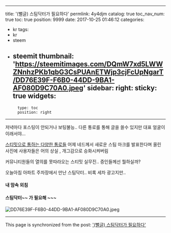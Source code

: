
---
title: '(뻘글) 스팀닥터가 필요하다'
permlink: 4y4djm
catalog: true
toc_nav_num: true
toc: true
position: 9999
date: 2017-10-25 01:46:12
categories:
- kr
tags:
- kr
- steem
- steemit
thumbnail: 'https://steemitimages.com/DQmW7xd5LWWZNnhzPKb1qbG3CsPUAnETWjp3cjFcUpNgarT/DD76E39F-F6B0-44DD-9BA1-AF080D9C70A0.jpeg'
sidebar:
    right:
        sticky: true
widgets:
    -
        type: toc
        position: right
---


저녁마다 포스팅이 안되거나 보팅불능..
다른 통로를 통해 글을 쓸수 있지만 대표 얼굴이 이래서야...

[스티밋으로 통하는 다양한 통로들](https://steemkr.com/kr/@kingbit/2uy5pt)
어제 네드께서 새로운 스팀 마크를 발표한다며 올린 사진에 사용자들은 어의 상실 , 개그감으로 승화시켜버림 

커뮤니티원들의 열의를 못따라오는 스티밋 실무진..
증인들께선 뭘하실까? 

오늘아침 아파트 주차장에서 만난 스팀닥터..
비록 세차 광고지만..

#### 내 맘속 외침 
#### 스팀닥터~~ 가 필요해 ~~~
![DD76E39F-F6B0-44DD-9BA1-AF080D9C70A0.jpeg](https://steemitimages.com/DQmW7xd5LWWZNnhzPKb1qbG3CsPUAnETWjp3cjFcUpNgarT/DD76E39F-F6B0-44DD-9BA1-AF080D9C70A0.jpeg)

- - -

This page is synchronized from the post: ['(뻘글) 스팀닥터가 필요하다'](https://steemit.com/@kingbit/4y4djm)
